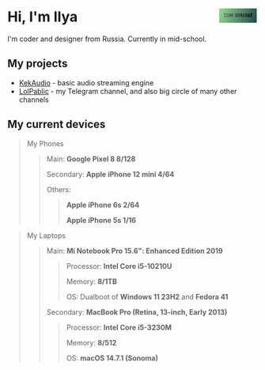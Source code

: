 # <img align="right" src="/kektriscover.png" alt="Ilya Kektris" title="kektris" width="15%">Hi, I'm Ilya
I'm coder and designer from Russia. Currently in mid-school.
## My projects
- [KekAudio](https://github.com/kektris/kekaudio) - basic audio streaming engine
- [LolPablic](https://t.me/lolpablic) - my Telegram channel, and also big circle of many other channels
## My current devices

> My Phones
>> Main: **Google Pixel 8 8/128**
>> 
>> Secondary: **Apple iPhone 12 mini 4/64**
>>
>> Others:
>>> **Apple iPhone 6s 2/64**
>>> 
>>> **Apple iPhone 5s 1/16**

> My Laptops
>> Main: **Mi Notebook Pro 15.6": Enhanced Edition 2019**
>>> Processor: **Intel Core i5-10210U**
>>>
>>> Memory: **8/1TB**
>>> 
>>> OS: Dualboot of **Windows 11 23H2** and **Fedora 41**
>>>
>>
>> Secondary: **MacBook Pro (Retina, 13-inch, Early 2013)**
>>> Processor: **Intel Core i5-3230M**
>>>
>>> Memory: **8/512**
>>>
>>> OS: **macOS 14.7.1 (Sonoma)**
